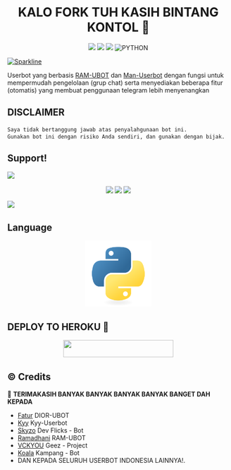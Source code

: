 <h1 align="center">KALO FORK TUH KASIH BINTANG KONTOL 🤨</h1>

<p align="center">
    <a href="https://github.com/DIORrios285/DIOR-UBOT/commits/DIOR-UBOT"><img 
src="https://img.shields.io/github/last-commit/DIORrios285/DIOR-UBOT?color=ff0000&logo=github&logoColor=green&style=for-the-badge" /></a>
    <a href="https://github.com/DIORrios285/DIOR-UBOT"> <img 
src="https://img.shields.io/github/repo-size/DIORrios285/DIOR-UBOT?logo=github&logoColor=green&style=for-the-badge" /></a>
    <a href="https://pypi.org/project/Telethon/"><img 
src="https://img.shields.io/pypi/v/telethon?color=important&label=telethon&logo=python&logoColor=green&style=for-the-badge" /></a>
    <img alt="PYTHON" src="https://img.shields.io/badge/PYTHON-v3.9.6-purple?style=for-the-badge&logo=appveyor&logoColor=green"/>
    </p>

[![Sparkline](https://stars.medv.io/jookalem/SANJO-USERBOT.svg)](https://stars.medv.io/jookalem/SANJO-USERBOT)

Userbot yang berbasis [RAM-UBOT](https://github.com/ramadhani892/RAM-UBOT) dan [Man-Userbot](https://github.com/mrismanaziz/Man-Userbot) dengan fungsi untuk mempermudah pengelolaan (grup chat) serta menyediakan beberapa fitur (otomatis) yang membuat penggunaan telegram lebih menyenangkan 

## DISCLAIMER

```
Saya tidak bertanggung jawab atas penyalahgunaan bot ini.
Gunakan bot ini dengan risiko Anda sendiri, dan gunakan dengan bijak.
```

## Support!
</p>
<img src="https://user-images.githubusercontent.com/73097560/115834477-dbab4500-a447-11eb-908a-139a6edaec5c.gif">
    <p align="center"> 
    <a href="https://t.me/sanjosupport" target="blank"><img src="https://img.icons8.com/nolan/55/telegram-app.png" /></a>
    <a href="https://t.me/notturarea" target="blank"><img src="https://img.icons8.com/nolan/55/telegram-app.png" /></a>
    <a href="https://instagram.com/ikhsantarjo" target="blank"><img src="https://img.icons8.com/nolan/55/instagram-new.png" /></a>
</p>
<img src="https://user-images.githubusercontent.com/73097560/115834477-dbab4500-a447-11eb-908a-139a6edaec5c.gif">

## Language
<p align="center"> 
<a 
href="https://www.python.org" target="_blank"> <img 
src="https://raw.githubusercontent.com/devicons/devicon/master/icons/python/python-original.svg" alt="python" width="150" height="150"/> 
</a> </p>

## DEPLOY TO HEROKU 💜
<p align="center"><a href="https://heroku.com/deploy?template=https://github.com/jookalem/SANJO-USERBOT">
<img src="https://img.shields.io/badge/Deploy%20To%20Heroku-DE1EFB?style=flat&logo=heroku" width="250" height="38.60" />
</a></p>

## © Credits

🙏 **TERIMAKASIH BANYAK BANYAK BANYAK BANYAK BANGET DAH KEPADA**
*   [Fatur](https://github.com/DIORros285/DIOR-UBOT) DIOR-UBOT 
*   [Kyy](https://github.com/muhammadrizky16/KyyUserbot) Kyy-Userbot
*   [Skyzo](https://github.com/ridho17-ind/SkyzoMusicBot)    Dev Flicks - Bot
*   [Ramadhani](https://github.com/ramadhani892/RAM-UBOT) RAM-UBOT
*   [VCKYOU](https://github.com/Vckyou/Geez-Project)    Geez - Project
*   [Koala](https://github.com/ManusiaRakitan/Kampang-Bot)    Kampang - Bot
*   DAN KEPADA SELURUH USERBOT INDONESIA LAINNYA!.
